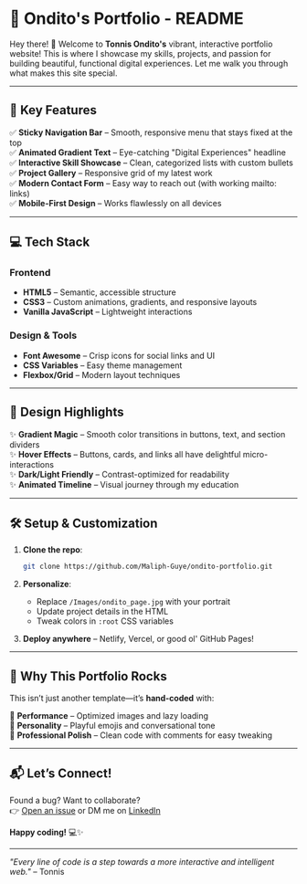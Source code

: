 # 🌟 Ondito's Portfolio - README  

Hey there! 👋 Welcome to **Tonnis Ondito's** vibrant, interactive portfolio website! This is where I showcase my skills, projects, and passion for building beautiful, functional digital experiences. Let me walk you through what makes this site special.  

---

## 🚀 **Key Features**  

✅ **Sticky Navigation Bar** – Smooth, responsive menu that stays fixed at the top  
✅ **Animated Gradient Text** – Eye-catching "Digital Experiences" headline  
✅ **Interactive Skill Showcase** – Clean, categorized lists with custom bullets  
✅ **Project Gallery** – Responsive grid of my latest work  
✅ **Modern Contact Form** – Easy way to reach out (with working mailto: links)  
✅ **Mobile-First Design** – Works flawlessly on all devices  

---

## 💻 **Tech Stack**  

### **Frontend**  
- **HTML5** – Semantic, accessible structure  
- **CSS3** – Custom animations, gradients, and responsive layouts  
- **Vanilla JavaScript** – Lightweight interactions  

### **Design & Tools**  
- **Font Awesome** – Crisp icons for social links and UI  
- **CSS Variables** – Easy theme management  
- **Flexbox/Grid** – Modern layout techniques  

---

## 🎨 **Design Highlights**  

✨ **Gradient Magic** – Smooth color transitions in buttons, text, and section dividers  
✨ **Hover Effects** – Buttons, cards, and links all have delightful micro-interactions  
✨ **Dark/Light Friendly** – Contrast-optimized for readability  
✨ **Animated Timeline** – Visual journey through my education  

---

## 🛠 **Setup & Customization**  

1. **Clone the repo**:  
   ```bash
   git clone https://github.com/Maliph-Guye/ondito-portfolio.git
   ```

2. **Personalize**:  
   - Replace `/Images/ondito_page.jpg` with your portrait  
   - Update project details in the HTML  
   - Tweak colors in `:root` CSS variables  

3. **Deploy anywhere** – Netlify, Vercel, or good ol' GitHub Pages!  

---

## 🌈 **Why This Portfolio Rocks**  

This isn’t just another template—it’s **hand-coded** with:  

🔹 **Performance** – Optimized images and lazy loading  
🔹 **Personality** – Playful emojis and conversational tone  
🔹 **Professional Polish** – Clean code with comments for easy tweaking  

---

## 📬 **Let’s Connect!**  

Found a bug? Want to collaborate?  
👉 [Open an issue](https://github.com/Maliph-Guye/ondito-portfolio/issues) or DM me on [LinkedIn](https://linkedin.com/in/tonnis-ondito-354077224)  

**Happy coding!** 💻✨  

---  
*"Every line of code is a step towards a more interactive and intelligent web."* – Tonnis
